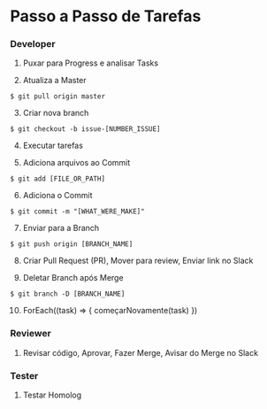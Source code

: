 Passo a Passo de Tarefas
========================

### Developer

1. Puxar para Progress e analisar Tasks

2. Atualiza a Master
```
$ git pull origin master
```

3. Criar nova branch
```
$ git checkout -b issue-[NUMBER_ISSUE]
```

4. Executar tarefas

5. Adiciona arquivos ao Commit
```
$ git add [FILE_OR_PATH]
```

6. Adiciona o Commit
```
$ git commit -m "[WHAT_WERE_MAKE]"
```

7. Enviar para a Branch
```
$ git push origin [BRANCH_NAME]
```

8. Criar Pull Request (PR),
   Mover para review,
   Enviar link no Slack

9. Deletar Branch após Merge
```
$ git branch -D [BRANCH_NAME]
```

10. ForEach((task) => { começarNovamente(task) })


### Reviewer

1. Revisar código,
   Aprovar,
   Fazer Merge,
   Avisar do Merge no Slack


### Tester

1. Testar Homolog
